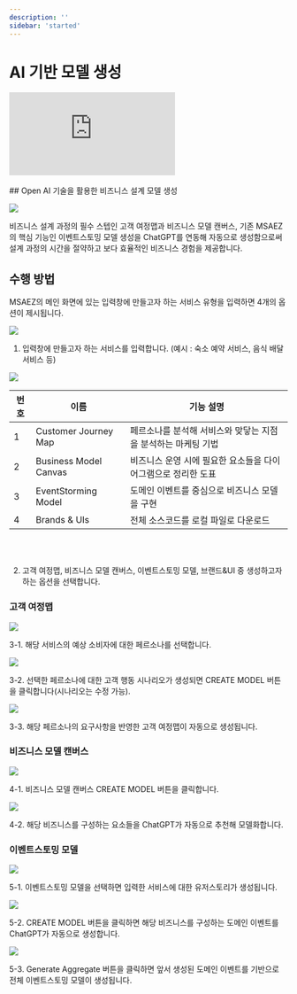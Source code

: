 ```yaml
---
description: ''
sidebar: 'started'
---
```


# AI 기반 모델 생성

<div class="video-container">
	<iframe src="https://www.youtube.com/embed/HSMEgOJj3Co" frameborder="0" crolling="no" frameborder="none" allowfullscreen=""></iframe>
</div>
<br>
## Open AI 기술을 활용한 비즈니스 설계 모델 생성

![](../../src/img/gpt0.png)

비즈니스 설계 과정의 필수 스텝인 고객 여정맵과 비즈니스 모델 캔버스, 기존 MSAEZ의 핵심 기능인 이벤트스토밍 모델 생성을 ChatGPT를 연동해 자동으로 생성함으로써 설계 과정의 시간을 절약하고 보다 효율적인 비즈니스 경험을 제공합니다.

## 수행 방법
MSAEZ의 메인 화면에 있는 입력창에 만들고자 하는 서비스 유형을 입력하면 4개의 옵션이 제시됩니다.

![](../../src/img/features/fimage8.png) 

1. 입력창에 만들고자 하는 서비스를 입력합니다. (예시 : 숙소 예약 서비스, 음식 배달 서비스 등)

![](../../src/img/features/fimage9.png)

<table class="responsive-table">
    <thead>
        <tr>
            <th>번호</th>
            <th>이름</th>
            <th>기능 설명</th>
        </tr>
    </thead>
    <tbody>
        <tr>
            <td>1</td>
            <td>Customer Journey Map</td>
            <td>페르소나를 분석해 서비스와 맞닿는 지점을 분석하는 마케팅 기법</td>
        </tr>
        <tr>
            <td>2</td>
            <td>Business Model Canvas</td>
            <td>비즈니스 운영 시에 필요한 요소들을 다이어그램으로 정리한 도표</td>
        </tr>
        <tr>
            <td>3</td>
            <td>EventStorming Model</td>
            <td>도메인 이벤트를 중심으로 비즈니스 모델을 구현</td>
        </tr>
        <tr>
            <td>4</td>
            <td>Brands & UIs</td>
            <td>전체 소스코드를 로컬 파일로 다운로드</td>
        </tr>
    </tbody>
</table>

<div class="mobile-view">
<div>1. Customer Journey Map</div>
<span>페르소나를 분석해 서비스와 맞닿는 지점을 분석하는 마케팅 기법</span>

<div>2. Business Model Canvas</div>
<span>비즈니스 운영 시에 필요한 요소들을 다이어그램으로 정리한 도표</span>

<div>3. EventStorming Model</div>
<span>도메인 이벤트를 중심으로 비즈니스 모델을 구현</span>

<div>4. Brands & UIs</div>
<span>전체 소스코드를 로컬 파일로 다운로드</span>
</div>
<br><br>

2. 고객 여정맵, 비즈니스 모델 캔버스, 이벤트스토밍 모델, 브랜드&UI 중 생성하고자 하는 옵션을 선택합니다.

### 고객 여정맵

![](../../src/img/gpt3.png)

3-1. 해당 서비스의 예상 소비자에 대한 페르소나를 선택합니다. 

![](../../src/img/gpt4.png)

3-2. 선택한 페르소나에 대한 고객 행동 시나리오가 생성되면 CREATE MODEL 버튼을 클릭합니다(시나리오는 수정 가능).

![](../../src/img/gpt5.png)

3-3. 해당 페르소나의 요구사항을 반영한 고객 여정맵이 자동으로 생성됩니다.
 
### 비즈니스 모델 캔버스

![](../../src/img/gpt6.png)

4-1. 비즈니스 모델 캔버스 CREATE MODEL 버튼을 클릭합니다. 

![](../../src/img/gpt7.png)

4-2. 해당 비즈니스를 구성하는 요소들을 ChatGPT가 자동으로 추천해 모델화합니다.

### 이벤트스토밍 모델

![](../../src/img/gptgif1.gif)

5-1. 이벤트스토밍 모델을 선택하면 입력한 서비스에 대한 유저스토리가 생성됩니다. 

![](../../src/img/gptgif2.gif)

5-2. CREATE MODEL 버튼을 클릭하면 해당 비즈니스를 구성하는 도메인 이벤트를 ChatGPT가 자동으로 생성합니다.

![](../../src/img/gptgif3.gif)

5-3. Generate Aggregate 버튼을 클릭하면 앞서 생성된 도메인 이벤트를 기반으로 전체 이벤트스토밍 모델이 생성됩니다.

<style>
.mobile-view {
    display: none;
}

@media screen and (max-width: 499px) {
    .responsive-table {
        display: none;
    }

    .mobile-view {
        display: block;
    }

    .mobile-view div {
        font-size: 16px;
        font-weight: bold;
        margin-top:20px;
    }
}
</style>